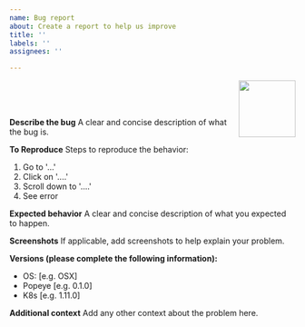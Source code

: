 ```yaml
---
name: Bug report
about: Create a report to help us improve
title: ''
labels: ''
assignees: ''

---
```



<img src="https://raw.githubusercontent.com/derailed/popeye/master/assets/popeye_bug.png" align="right" width="100" height="auto"/>

<br/>
<br/>
<br/>


**Describe the bug**
A clear and concise description of what the bug is.

**To Reproduce**
Steps to reproduce the behavior:
1. Go to '...'
2. Click on '....'
3. Scroll down to '....'
4. See error

**Expected behavior**
A clear and concise description of what you expected to happen.

**Screenshots**
If applicable, add screenshots to help explain your problem.

**Versions (please complete the following information):**
 - OS: [e.g. OSX]
 - Popeye [e.g. 0.1.0]
 - K8s [e.g. 1.11.0]

**Additional context**
Add any other context about the problem here.

